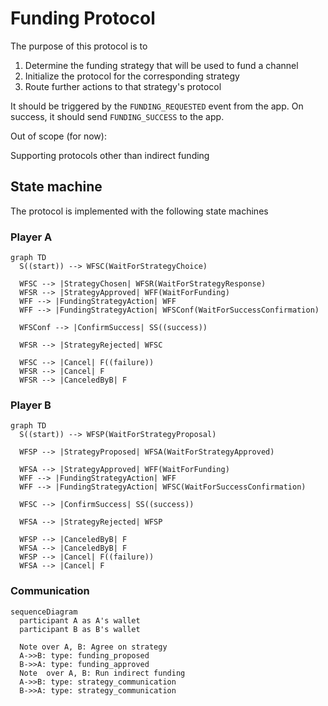 # Funding Protocol

The purpose of this protocol is to

1. Determine the funding strategy that will be used to fund a channel
2. Initialize the protocol for the corresponding strategy
3. Route further actions to that strategy's protocol

It should be triggered by the `FUNDING_REQUESTED` event from the app.
On success, it should send `FUNDING_SUCCESS` to the app.

Out of scope (for now):

Supporting protocols other than indirect funding

## State machine

The protocol is implemented with the following state machines

### Player A

```mermaid
graph TD
  S((start)) --> WFSC(WaitForStrategyChoice)

  WFSC --> |StrategyChosen| WFSR(WaitForStrategyResponse)
  WFSR --> |StrategyApproved| WFF(WaitForFunding)
  WFF --> |FundingStrategyAction| WFF
  WFF --> |FundingStrategyAction| WFSConf(WaitForSuccessConfirmation)

  WFSConf --> |ConfirmSuccess| SS((success))

  WFSR --> |StrategyRejected| WFSC

  WFSC --> |Cancel| F((failure))
  WFSR --> |Cancel| F
  WFSR --> |CanceledByB| F
```

### Player B

```mermaid
graph TD
  S((start)) --> WFSP(WaitForStrategyProposal)

  WFSP --> |StrategyProposed| WFSA(WaitForStrategyApproved)

  WFSA --> |StrategyApproved| WFF(WaitForFunding)
  WFF --> |FundingStrategyAction| WFF
  WFF --> |FundingStrategyAction| WFSC(WaitForSuccessConfirmation)

  WFSC --> |ConfirmSuccess| SS((success))

  WFSA --> |StrategyRejected| WFSP

  WFSP --> |CanceledByB| F
  WFSA --> |CanceledByB| F
  WFSP --> |Cancel| F((failure))
  WFSA --> |Cancel| F
```

### Communication

```mermaid
sequenceDiagram
  participant A as A's wallet
  participant B as B's wallet

  Note over A, B: Agree on strategy
  A->>B: type: funding_proposed
  B->>A: type: funding_approved
  Note  over A, B: Run indirect funding
  A->>B: type: strategy_communication
  B->>A: type: strategy_communication
```
